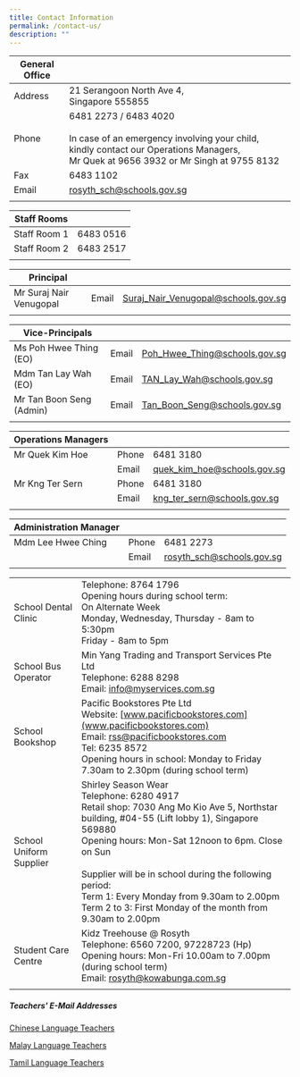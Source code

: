 ```yaml
---
title: Contact Information
permalink: /contact-us/
description: ""
---
```

| General Office |  |
|---|---|
| Address | 21 Serangoon North Ave 4,<br>Singapore 555855 |
| Phone | 6481 2273 / 6483 4020<br><br>In case of an emergency involving your child, kindly contact our Operations Managers,<br>Mr Quek at 9656 3932 or Mr Singh at 9755 8132 |
| Fax | 6483 1102 |
| Email | rosyth_sch@schools.gov.sg |
|   |  |  |


| Staff Rooms | |
| -------- | -------- | 
| Staff Room 1 | 6483 0516 |
| Staff Room 2 | 6483 2517 |
| | |


| Principal |  |  |
|---|---|---|
| Mr Suraj Nair Venugopal | Email | Suraj_Nair_Venugopal@schools.gov.sg |
|   |  |  |


| Vice-Principals |  |  |
|---|---|---|
| Ms Poh Hwee Thing (EO) | Email | Poh_Hwee_Thing@schools.gov.sg  |
| Mdm Tan Lay Wah (EO) | Email | TAN_Lay_Wah@schools.gov.sg  |
| Mr Tan Boon Seng (Admin) | Email | Tan_Boon_Seng@schools.gov.sg  |
|   |  |  |


| Operations Managers |  |  |
|---|---|---|
| Mr Quek Kim Hoe | Phone | 6481 3180 |
|  | Email | quek_kim_hoe@schools.gov.sg |
| Mr Kng Ter Sern | Phone | 6481 3180 |
|  | Email | kng_ter_sern@schools.gov.sg |
|   |  |  |


| Administration Manager |  |  |
|---|---|---|
| Mdm Lee Hwee Ching | Phone | 6481 2273 |
|  | Email | rosyth_sch@schools.gov.sg |
|   |  |  |

| | |
|---|---|
| School Dental Clinic | Telephone: 8764 1796<br>Opening hours during school term:<br>On Alternate Week<br>Monday, Wednesday, Thursday - 8am to 5:30pm<br>Friday - 8am to 5pm   <br> |
| School Bus Operator | Min Yang Trading and Transport Services Pte Ltd<br>Telephone: 6288 8298<br>Email: [info@myservices.com.sg](info@myservices.com.sg) |
| School Bookshop | Pacific Bookstores Pte Ltd<br>Website: [www.pacificbookstores.com](www.pacificbookstores.com)<br>Email: [rss@pacificbookstores.com](rss@pacificbookstores.com)<br>Tel: 6235 8572<br>Opening hours in school: Monday to Friday 7.30am to 2.30pm (during school term) |
| School Uniform Supplier | Shirley Season Wear<br>Telephone: 6280 4917<br>Retail shop: 7030 Ang Mo Kio Ave 5, Northstar building, #04-55 (Lift lobby 1), Singapore 569880<br>Opening hours: Mon-Sat 12noon to 6pm. Close on Sun<br><br>Supplier will be in school during the following period:<br>Term 1: Every Monday from 9.30am to 2.00pm<br>Term 2 to 3: First Monday of the month from 9.30am to 2.00pm |
| Student Care Centre     | Kidz Treehouse @ Rosyth <br>Telephone: 6560 7200, 97228723 (Hp)<br>Opening hours: Mon-Fri 10.00am to 7.00pm (during school term)<br> Email: [rosyth@kowabunga.com.sg](rosyth@kowabunga.com.sg) |
| | |

##### Teachers' E-Mail Addresses

[Chinese Language Teachers](/files/MT%20trs%20email%202019-CL.pdf)

[Malay Language Teachers](/files/MT%20trs%20email%202019-ML.pdf)

[Tamil Language Teachers](/files/MT%20trs%20email%202019-TL.pdf)